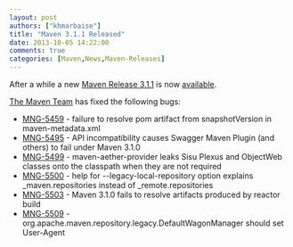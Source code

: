 ```yaml
---
layout: post
authors: ["khmarbaise"]
title: "Maven 3.1.1 Released"
date: 2013-10-05 14:22:00
comments: true
categories: [Maven,News,Maven-Releases]
---
```


After a while a new [Maven Release 3.1.1](https://maven.apache.org/docs/3.1.1/release-notes.html) is 
now [available](https://maven.apache.org/download.cgi).
<!-- more -->

[The Maven Team](https://maven.40175.n5.nabble.com/ANN-Maven-3-1-1-Release-td5772451.html) has fixed the following bugs:

 * [MNG-5459](https://issues.apache.org/jira/browse/MNG-5459) - failure to resolve pom artifact from snapshotVersion in maven-metadata.xml
 * [MNG-5495](https://issues.apache.org/jira/browse/MNG-5495) - API incompatibility causes Swagger Maven Plugin (and others) to fail under Maven 3.1.0
 * [MNG-5499](https://issues.apache.org/jira/browse/MNG-5499) - maven-aether-provider leaks Sisu Plexus and ObjectWeb classes onto the classpath when they are not required
 * [MNG-5500](https://issues.apache.org/jira/browse/MNG-5500) - help for --legacy-local-repository option explains \_maven.repositories instead of \_remote.repositories
 * [MNG-5503](https://issues.apache.org/jira/browse/MNG-5503) - Maven 3.1.0 fails to resolve artifacts produced by reactor build
 * [MNG-5509](https://issues.apache.org/jira/browse/MNG-5509) - org.apache.maven.repository.legacy.DefaultWagonManager should set User-Agent
